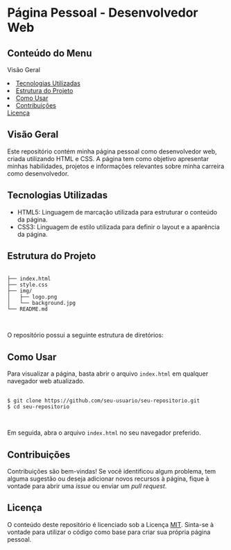 <h1>Página Pessoal - Desenvolvedor Web</h1>

<h2>Conteúdo do Menu</h2>
  
   Visão Geral
    <li><a href="#tecnologias-utilizadas">Tecnologias Utilizadas</a></li>
    <li><a href="#estrutura-do-projeto">Estrutura do Projeto</a></li>
    <li><a href="#como-usar">Como Usar</a></li>
    <li><a href="#contribuições">Contribuições</a></li>
    [Licença](#-Licença) <br> 


  <h2 id="#visão-geral">Visão Geral</h2>
  <p>Este repositório contém minha página pessoal como desenvolvedor web, criada utilizando HTML e CSS. A página tem como objetivo apresentar minhas habilidades, projetos e informações relevantes sobre minha carreira como desenvolvedor.</p>

  <h2>Tecnologias Utilizadas</h2>
  <ul>
    <li>HTML5: Linguagem de marcação utilizada para estruturar o conteúdo da página.</li>
    <li>CSS3: Linguagem de estilo utilizada para definir o layout e a aparência da página.</li>
  </ul>

  <h2>Estrutura do Projeto</h2>
  <pre>
    <code>
├── index.html
├── style.css
├── img/
│   ├── logo.png
│   └── background.jpg
└── README.md
    </code>
  </pre>
  <p>O repositório possui a seguinte estrutura de diretórios:</p>

  <h2>Como Usar</h2>
  <p>Para visualizar a página, basta abrir o arquivo <code>index.html</code> em qualquer navegador web atualizado.</p>
  <pre>
    <code>
$ git clone https://github.com/seu-usuario/seu-repositorio.git
$ cd seu-repositorio
    </code>
  </pre>
  <p>Em seguida, abra o arquivo <code>index.html</code> no seu navegador preferido.</p>

  <h2>Contribuições</h2>
  <p>Contribuições são bem-vindas! Se você identificou algum problema, tem alguma sugestão ou deseja adicionar novos recursos à página, fique à vontade para abrir uma <em>issue</em> ou enviar um <em>pull request</em>.</p>

  ## Licença
  <p>O conteúdo deste repositório é licenciado sob a Licença <a href="https://opensource.org/licenses/MIT">MIT</a>. Sinta-se à vontade para utilizar o código como base para criar sua própria página pessoal.</p>
